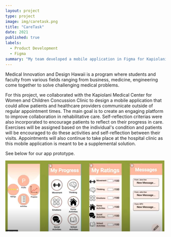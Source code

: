 ```yaml
---
layout: project
type: project
image: img/caretask.png
title: "CareTask"
date: 2021
published: true
labels:
  - Product Development
  - Figma
summary: "My team developed a mobile application in Figma for Kapiolani Medical Center for Women and Children to improve consistency and collaboration among patients and healthcare providers."
---
```


Medical Innovation and Design Hawaii is a program where students and faculty from various fields ranging from business, medicine, engineering come together to solve challenging medical problems. 

For this project, we collaborated with the Kapiolani Medical Center for Women and Children Concussion Clinic to design a mobile application that could allow patients and healthcare providers communicate outside of regular appointment times. The main goal is to create an engaging platform to improve collaboration in rehabilitative care. Self-reflection criterias were also incorporated to encourage patients to reflect on their progress in care. Exercises will be assigned based on the individual's condition and patients will be encouraged to do these activities and self-reflection between their visits. Appointments will also continue to take place at the hospital clinic as this mobile application is meant to be a supplemental solution. 

See below for our app prototype.
<div class="text-center p-4">
  <img width="500px" src="../img/app-design.jpg" class="img-thumbnail" >
  
</div>
